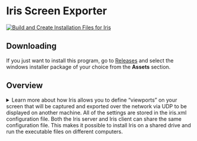 # Iris Screen Exporter
[![Build and Create Installation Files for Iris](https://github.com/HeliosVirtualCockpit/Iris-Screen-Exporter/actions/workflows/Build.yml/badge.svg)](https://github.com/HeliosVirtualCockpit/Iris-Screen-Exporter/actions/workflows/Build.yml)
## Downloading
If you just want to install this program, go to [Releases](https://github.com/HeliosVirtualCockpit/Iris-Screen-Exporter/releases/latest) and select the windows installer package of your choice from the **Assets** section.
## Overview
<details markdown="1">
<summary markdown="span">
Learn more about how Iris allows you to define “viewports” on your screen that will be captured and exported over the network via UDP to be displayed on another machine.   All of the settings are stored in the iris.xml configuration file.  Both the Iris server and Iris client can share the same configuration file.  This makes it possible to install Iris on a shared drive and run the executable files on different computers.
</summary>
  
Iris was Originally written by Will Hartsell and was inspired by [Gremlin77’s Visual Basic based Screen Exporter](http://forums.eagle.ru/showpost.php?p=1696987&postcount=183).  Iris Screen Exporter is now enhanced and supported by Contributors to the Helios Virtual Cockpit project.

## What is Iris Screen Exporter?
Iris captures sections of screen on one Windows computer and displays them on another.
Iris allows you to define “viewports” on your screen that will be captured and exported over the
network via UDP to be displayed on another machine. All of the settings are stored in the iris.xml
configuration file. Both the Iris server and Iris client can share the same configuration file. This makes it
possible to install Iris on a shared drive and run the executable files on different computers.
Iris also allows some image adjustments to be made on the captured screen before it is sent.  These
adjustments are limited to brightness, contrast and gamma.

**12 September 2023**

|**Contents**|
|------------|
|[Iris Screen Exporter](#_gjdgxs)|
|[Overview](#)|
|[The Iris-Server](#)|
|[Config Tab](#_wse0cx1uvg16)|
|[Viewport Tabs](#)|
|[Command Line](#_fknvkmmfsaz1)|
|[Network Considerations](#_2et92p0)|
|[The Iris–Client](#_3dy6vkm)|
|[Viewport Windows](#)|
|[Viewport Context Menu](#)|
|[Usage Notes](#_j65h8os39wub)|
|[The iris.xml configuration file](#_srjwu38amjpm)|
|[Example Configurations](#_m3rgds1ga4k2)|
|[Copying a Rectangular Area on a Single Computer](#_dyecn0ou6x3l)|
|[Copying Two Rectangular Areas to a Second Computer](#_9h4hw7pezu62)|
|[Copying Three Rectangular Areas to a Second & Third Computer and Adjusting the Image Brightness](#_yoiy79z0oc4p)|
|[Creating a Background for the Viewports](#_rp5ff08whafl)|
|[Alternative Clients](#)|
|[Known Issues](#_q78gvp37ng2j)|
|[Change Log](#_3rh39437j399)|
|[1.6.1](#_9e9w0qp85coe)|
|[1.0.2022.0507](#)|
|[1.0.2020.0531](#)|
|[1.0.2019.0316](#)|

## Overview

Iris allows you to define "viewports" on your screen that will be captured and exported over the network via UDP to be displayed on another machine. All of the settings are stored in the iris.xml configuration file. Both the Iris server and Iris client can share the same configuration file. This makes it possible to install Iris on a shared drive and run the executable files on different computers.
**Note:** Iris is fundamentally a command line tool, and although there is a very limited user interface, creation of configuration files will certainly require changing values in the configuration file using a text editor.   
## The Iris-Server

Iris-Server is the program responsible for capturing and sending the viewports over the network. For every viewport defined in the "iris.xml" file it will capture that viewport and send it via UDP to the corresponding host/port defined. Since host/port is defined for each viewport it is possible for a single server to send viewports to many clients running on multiple machines. Each viewport must have a unique port number which needs to be unused by another program or service.

![image](https://github.com/HeliosVirtualCockpit/Iris-Screen-Exporter/assets/18526232/fbedcd14-af6d-4af4-aef6-b18dbf7f9b1f)


The Iris-Server Window contains a Configuration Tab, and a Tab named for each viewport defined in iris.xml configuration file.

### Config Tab

The Config tab in the Server main window contains options for starting and stopping the viewport capturing process (1). Additionally there are controls to alter the frequency of capturing images (2), and also parameters to control any adjustments which are to be made to the image (3) before it is sent to the client.

![image](https://github.com/HeliosVirtualCockpit/Iris-Screen-Exporter/assets/18526232/ebbd0a46-fdc9-429f-ac9f-8ca96ee3243d)

### Viewport Tabs

For every defined viewport in the iris configuration xml document, a tab is created that displays what is being captured in the current viewport. When you turn on capture, this display will be updated each time a capture takes place. This allows you to verify the server is "seeing" what you want it to see in each viewport.
In the example to the left you can see that the viewport named "Left MFCD" is displayed. It is currently showing the TAD view in the A-10's left MFCD. ![](RackMultipart20230912-1-44qmnv_html_9103d219e9735b9e.png)

![image](https://github.com/HeliosVirtualCockpit/Iris-Screen-Exporter/assets/18526232/66d4c94b-18ff-4f59-8308-9503d042a29a)

### Command Line

Both the Iris-Client and the Iris-Server can be (and probably should be) started from the command line, and in this mode, they can take a single argument which is the name of the configuration xml file. If the filename of the configuration file contains spaces, then the configuration filename should be enclosed in double quotes.
It is recommended that the configuration file always resides in a folder which the Iris-Client and/or Iris-Server program has read/write access to, otherwise the Save Configuration button is likely to give an error.
A typical way to run Iris programs from the command line is as follows:
`"%programfiles%\Helios Virtual Cockpit\Iris Screen exporter\iris-server.exe" "%userprofile%\documents\Iris_Screen_Exporter\iris.xml"`
and
`"%programfiles%\Helios Virtual Cockpit\Iris Screen exporter\iris-client.exe" "%userprofile%\documents\Iris_Screen_Exporter\iris.xml"`
Note:  All sets of double quotes are required since there are portions of the command which contains space characters.

### Network Considerations

By default, the viewports are sent at a rate of 10 per second. Depending on the size of your viewports this can result in a large amount of data being sent out on your network. For best results do not use a wireless network unless it has high bandwidth and low latency. If you are worried about network congestion, you might consider using a dedicated network for just Iris traffic or an ethernet crossover cable.

Iris uses multiple UDP ports to transfer the viewport data, however the maximum UDP payload on each network port is 67Kb (assuming optimum network configuration). It is quite possible that you might want to capture and send viewports which would result in greater than 67Kb needing to be sent. If this is the case, then it is recommended that the source image is sent as several viewports to avoid this limitation. It is not possible to calculate the image size of a captured image because it is compressed using JPEG image compression and the size will be dependent on the exact contents of the image.

Firewalls on the computers running the Iris-Server and Iris-Clients will probably need to be configured to allow communication to/from the ports and IP Addresses involved in the communications.

## The Iris–Client

![image](https://github.com/HeliosVirtualCockpit/Iris-Screen-Exporter/assets/18526232/0378d8ae-9098-4c64-ac32-fcaad7a7e11a)


The Iris-Client program is run on the machine you want to send the viewports to. It receives the viewports sent by the Iris-Server via UDP. If you are running a firewall ensure that it is configured to allow the ports you defined in your iris.xml file. The Iris-Client has two main components. The main window and a viewport window for each viewport defined.

The Main Iris-Client window has only one button. It allows you to save the viewport's window locations to iris.xml so you don't have to reposition them each time you start the Iris-Client program.

### Viewport Windows

Each defined viewport will have its own window. The window has two modes. With borders and without borders. When borders are on the window can be dragged just like any other window. This allows for coarse window positioning. When borders are off the window cannot be dragged to be moved. In the example above the window on the left has no borders, while the window on the right does.

#### Viewport Context Menu

![image](https://github.com/HeliosVirtualCockpit/Iris-Screen-Exporter/assets/18526232/bf6b1f0f-313d-4443-a94b-75609573f4dd)

Each viewport window has a context menu that is accessed by right clicking on the window. The menu lists all actions you can take on the window.

**Toggle Border** – toggles between showing and hiding the border of the window.

**Set Window Position** - This sets the current windows position in the running configuration. This does _NOT_save the position to iris.xml. That is performed by the "Save Config" button on the main window.

**Enable Movement** - Selecting this will allow the cursor keys and the movement key shortcuts to alter the position of the viewport window.

The last four window actions allow you to fine tune the window position. This works regardless of if the border is on or off. Each click moves the window 1 pixel in the selected direction. A More efficient way to position the window is to use the traditional WASD keys while holding either Control key.

### Usage Notes
<details>
<summary markdown="span">
Usage Notes 
</summary>

Typically when Iris is being used, the screen areas being captured by the Iris-Server are redundant however the images still need to be rendered to a screen. There are various options available to avoid using physical screen real estate. One is a software display device driver such as [AmyUni's USB driver](https://www.amyuni.com/downloads/usbmmidd_v2.zip). The second is a hardware device which can be plugged into a spare port on your graphics card - just search on "Headless Ghost Display Emulator", and you should come up with some cheap options for both HDMI and Displayport connections. If you have problems configuring with these options because you cannot see the data which the Iris-Server needs to capture, then the Windows **Print Screen** function can be used to see the image which is being displayed on the display emulator.
</details>

## The iris.xml configuration file

Before starting Iris you need to create an "iris.xml" configuration file. An example is included in the install directory. All coordinates are in pixels with (0,0) being the top left corner of the Windows primary display. This is a different coordinate system to the one used by DCS.
<details markdown="1">
<summary markdown="span">List of the XML Elements used in the Iris Configuration</summary>
  
| Element | Description |
|-----------------------------|---------------------------------------------------------------------------------------------------------|
|`<ViewPorts>`| Defines a list of viewports. |
|`  <ViewPort>`| Defines an individual viewport |
|`    <Name>`| Defines a name for this viewport to be known by.  This is shown on the tabs for the viewport in the Iris-Server and the viewport window (if border is enabled)in the Iris-Client.  Do not use special characters unless you are familiar with  escaping these characters for XML |
|`    <Description>`| A description about this viewport.  Do not use special characters unless you are familiar with escaping these characters for XML. |
|`    <Host>`| Defines the hostname of the client that will be rendering the viewports.  Localhost, Hostname, or IP are all valid. |
|`    <Port>`|Defines the port that the individual viewport will listen to.  Make sure you pick an unused port and it is allowed through your firewall. |
|`    <ScreenCaptureX/Y>`| Define the (X,Y) coordinate of the top left corner of the viewport to be captured. |
|`    <SizeX/Y>`| Define the horizontal, vertical size of the viewport to be captured. |
|`    <ScreenPositionX/Y>`| Define the (X,Y) coordinate of the top left corner of the position of the viewport to be rendered on the client.  This can be manually set in the configuration file or be saved at runtime by the client. See the client section for details.  |
|`    <ImageAdjustment>`| (optional) Defines the characteristics of the adjustment to be made to the image	captured for this viewport. |
|`      <Brightness>`| This is a multiplier value applied to all of the brightness of all of the colors (but not the alpha channel). |
|`      <RedBrightness>`| This is a multiplier value applied to the brightness of red. |
|`      <GreenBrightness>`| This is a multiplier value applied to the brightness of green. |
|`      <BlueBrightness>`| This is a multiplier value applied to the brightness of blue. |
|`      <AlphaBrightness>`| This is always 1 |
|`      <Contrast>`| This is a multiplier value applied to the contrast of all colors.. |
|`      <Gamma>`| This is a multiplier value applied to the gamma of the image. |
|`<PollingInterval>`| Defines the frequency that the viewports are captured and sent to the client |
|`<GlobalImageAdjustment>`| (optional) Defines the characteristics of the adjust to be made to viewports which do not have their own adjustments specified |
|`      <Brightness>`| This is a multiplier value applied to all of the brightness of all of the colors (but not the alpha channel). |
|`      <RedBrightness>`| This is a multiplier value applied to the brightness of red. |
|`      <GreenBrightness>`| This is a multiplier value applied to the brightness of green. |
|`      <BlueBrightness>`| This is a multiplier value applied to the brightness of blue. |
|`      <AlphaBrightness>`| This is always 1 |
|`      <Contrast>`| This is a multiplier value applied to the contrast of all colors.. |
|`      <Gamma>`| This is a multiplier value applied to the gamma of the image. |
</details>

### Example Configurations

<details>
<summary>Example 1: Copying a Rectangular Area on a Single Computer</summary>

In this example, both the Iris-Server and the Iris-Client run on the same computer, at the same time, and they run using the same configuration file. A 200x400 rectangle is captured at screen offset 0,0, and displayed at location 200,50 ie beside the captured area, but 50 pixels lower. We do this by defining a single viewport.
This configuration can be found in your program files folder under _"\Helios Virtual Cockpit\Iris Screen Exporter\Example Configurations\iris-Example1.xml"_

``` xml
<?xml version="1.0"?>
<IrisConfig xmlns:xsi="http://www.w3.org/2001/XMLSchema-instance" xmlns:xsd="http://www.w3.org/2001/XMLSchema">
  <ViewPorts>
    <ViewPort>
      <Name>Example 1 Viewport</Name>
      <Host>localhost</Host>
      <Port>12001</Port>
      <ScreenCaptureX>0</ScreenCaptureX>
      <ScreenCaptureY>0</ScreenCaptureY>
      <SizeX>200</SizeX>
      <SizeY>400</SizeY>
      <ScreenPositionX>200</ScreenPositionX>
      <ScreenPositionY>50</ScreenPositionY>
    </ViewPort>
  </ViewPorts>
  <PollingInterval>100</PollingInterval>
</IrisConfig>
```
_**Example 1:** Complete XML for an iris configuration file_

``` xml
      <Name>Example 1 Viewport</Name>
```
_**Example 1a:** The name of the viewport to appear in the Server tab or the Client window title_


``` xml
      <Host>localhost</Host>
      <Port>12001</Port>
```
_**Example 1b:** The network details for where the captured image is to be sent. In this example, we want to send this to the same computer so we use the hostname "localhost" or 127.0.0.1. the host is an IPV4 ip address or hostname. The port must be unique to this viewport and not be in use by anything else on the computer._


``` xml
      <ScreenCaptureX>0</ScreenCaptureX>
      <ScreenCaptureY>0</ScreenCaptureY>
      <SizeX>200</SizeX>
      <SizeY>400</SizeY>
```
_**Example 1c:** These are the number of pixels from the Left (ScreenCaptureX)and Top (ScreenCaptureY) of the Windows display which defines the top left corner of the screen area to be captured. The rectangle is 200 pixels wide and 400 pixels deep._

``` xml
      <SizeX>200</SizeX>
      <SizeY>400</SizeY>
      <ScreenPositionX>200</ScreenPositionX>
      <ScreenPositionY>50</ScreenPositionY>
```
_**Example 1d:** This is where the Iris-Client will display the viewport received from the Iris-Server. The 200x400 rectangular image is displayed with the Top Left hand corner being at 200,50 on the Windows display._

</details>

<details>
<summary>Example 2: Copying Two Rectangular Areas to a Second Computer</summary>

In this example, the Iris-Server runs on computer 1 and the Iris-Client runs on a second computer which is connected to the same IP network. The hostname of the second computer is wibble.local which has the IPV4 address of 192.168.0.100. The configuration XML needs to be on both computers. One 200x400 rectangle is captured by the Iris-Server at screen offset 0,0, and a second rectangular image of the same size is captured at location 200,0. The two images are sent to the second computer which is running the Iris-Client (and the same configuration file) and the images are displayed in reverse order. This is achieved by defining two viewports.

This configuration can be found in your program files folder under _"\Helios Virtual Cockpit\Iris Screen Exporter\Example Configurations\iris-Example2.xml"_

``` xml
<?xml version="1.0"?>
<IrisConfig xmlns:xsi="http://www.w3.org/2001/XMLSchema-instance" xmlns:xsd="http://www.w3.org/2001/XMLSchema">
  <ViewPorts>
    <ViewPort>
      <Name>Viewport 1</Name>
      <Description>
        Example 2 configuration for ViewPort 1
      </Description>      
      <Host>wibble.local</Host>
      <Port>12001</Port>
      <ScreenCaptureX>0</ScreenCaptureX>
      <ScreenCaptureY>0</ScreenCaptureY>
      <SizeX>200</SizeX>
      <SizeY>400</SizeY>
      <ScreenPositionX>200</ScreenPositionX>
      <ScreenPositionY>0</ScreenPositionY>
    </ViewPort>
    <ViewPort>
      <Name>Viewport 2</Name>
      <Description>
        Example 2 configuration for ViewPort 2
      </Description>
      <Host>192.168.0.100</Host>
      <Port>12002</Port>
      <ScreenCaptureX>200</ScreenCaptureX>
      <ScreenCaptureY>0</ScreenCaptureY>
      <SizeX>200</SizeX>
      <SizeY>400</SizeY>
      <ScreenPositionX>0</ScreenPositionX>
      <ScreenPositionY>0</ScreenPositionY>
    </ViewPort>
  </ViewPorts>
  <PollingInterval>100</PollingInterval>
</IrisConfig>
```
_**Example 2:** Complete XML for iris.xml configuration file showing two rectangles being captured on one computer, and being displayed in swapped positions on a second computer._

##### Things to note about Example 2

``` xml
  <ViewPorts>
    <ViewPort>
      <Name>Viewport 1</Name>
…
      <Host>wibble.local</Host>
      <Port>12001</Port>
…
    </ViewPort>
    <ViewPort>
      <Name>Viewport 2</Name>
…
      <Host>192.168.0.100</Host>
      <Port>12002</Port>
…
    </ViewPort>
  </ViewPorts>
…
```
_**Example 2a:** The two viewports have different names, but more importantly, they use different port numbers._


``` xml
  <ViewPorts>
    <ViewPort>
…
      <Host>wibble.local</Host>
      <Port>12001</Port>
…
    </ViewPort>
    <ViewPort>
…
      <Host>192.168.0.100</Host>
      <Port>12002</Port>
…
    </ViewPort>
  </ViewPorts>
…
```
_**Example 2b:** Viewport 1 is sent to the hostname of the second computer and Viewport 2 is sent using the IPV4 address of the same computer. Both are valid._

</details>

<details>
<summary>Example 3: Copying Three Rectangular Areas to a Second & Third Computer and Adjusting the Image Brightness</summary>

In this example, the Iris-Server runs on computer 1 and two other computers are running an Iris-Client instance. All three computers are running the same configuration XML file. Computer 2's hostname is wibble.local, and computer 3's hostname is wobble.local.
The user's intent was originally to send one large viewport (600x600) to computer 2, however the size of the captured data exceeded the maximum size for a UDP network send, so the viewport was subdivided into two portions (each 600x300) to circumvent the restriction.

This configuration can be found in your program files folder under _"\Helios Virtual Cockpit\Iris Screen Exporter\Example Configurations\iris-Example3.xml"_

``` xml
<?xml version="1.0"?>
<IrisConfig xmlns:xsi="http://www.w3.org/2001/XMLSchema-instance" xmlns:xsd="http://www.w3.org/2001/XMLSchema">
  <ViewPorts>
    <ViewPort>
      <Name>Viewport 1a</Name>
      <Description>
        Example 3 configuration.  Viewport 1 Upper portion to circumvent the network size restriction 
      </Description>      
      <Host>wibble.local</Host>
      <Port>12001</Port>
      <ScreenCaptureX>0</ScreenCaptureX>
      <ScreenCaptureY>0</ScreenCaptureY>
      <SizeX>600</SizeX>
      <SizeY>300</SizeY>
      <ScreenPositionX>200</ScreenPositionX>
      <ScreenPositionY>0</ScreenPositionY>
    </ViewPort>
    <ViewPort>
      <Name>Viewport 1b</Name>
      <Description>
        Example 3 configuration.  Viewport 1 Lower portion to circumvent the network size restriction
      </Description>      
      <Host>wibble.local</Host>
      <Port>12002</Port>
      <ScreenCaptureX>0</ScreenCaptureX>
      <ScreenCaptureY>300</ScreenCaptureY>
      <SizeX>600</SizeX>
      <SizeY>300</SizeY>
      <ScreenPositionX>200</ScreenPositionX>
      <ScreenPositionY>300</ScreenPositionY>
    </ViewPort>
    <ViewPort>
      <Name>Viewport 2</Name>
      <Description>
        Example 3 configuration for ViewPort 2
      </Description>
      <Host>wobble.local</Host>
      <Port>12003</Port>
      <ScreenCaptureX>200</ScreenCaptureX>
      <ScreenCaptureY>0</ScreenCaptureY>
      <SizeX>200</SizeX>
      <SizeY>400</SizeY>
      <ScreenPositionX>0</ScreenPositionX>
      <ScreenPositionY>0</ScreenPositionY>
      <ImageAdjustment>
        <Brightness>1.2</Brightness>
        <RedBrightness>1.2</RedBrightness>
        <GreenBrightness>1.2</GreenBrightness>
        <BlueBrightness>1.2</BlueBrightness>
        <AlphaBrightness>1</AlphaBrightness>
        <Gamma>1</Gamma>
        <Contrast>1.1</Contrast>
      </ImageAdjustment>
    </ViewPort>
  </ViewPorts>
  <PollingInterval>100</PollingInterval>
  <GlobalImageAdjustment>
    <Brightness>1</Brightness>
    <RedBrightness>1</RedBrightness>
    <GreenBrightness>1</GreenBrightness>
    <BlueBrightness>1</BlueBrightness>
    <AlphaBrightness>1</AlphaBrightness>
    <Gamma>2.0</Gamma>
    <Contrast>2.0</Contrast>
  </GlobalImageAdjustment>
</IrisConfig>
```
_**Example 3:** Complete XML for iris.xml configuration file showing three rectangles captured on one computer, and displaying two on a second computer and one on a third._

##### Things to note about Example 3

1. Viewport 1a and Viewport 1b do not have individual ImageAdjustments, but there is a GlobalImageAdjustment specified so these captures will be adjusted with a gamma of 2.0 and contrast of 2.0.
2. Viewport 2 does have its own ImageAdjustment, so this image will have Brightness set to 1.2, and contrast set to 1.1.
3. Viewport 1a and Viewport 1b need different port numbers.
4. While all three computers can run the same configuration file, it would be beneficial (and recommended) for computer 2 to only have Viewport 1a and Viewport 1b in the configuration file, and computer 3 to only have the Viewport 2 configurations.

</details>

<details>
<summary>Example 4: Creating a Background for the Viewports</summary>

In this example, there is a single viewport which the Iris-Server captures and an Iris-Client displays, however there are two ViewPorts defined in the XML. The ViewPort named "Background" is only processed by the Iris-Client, and it creates a background single color rectangle of the size and location specified. The background is ordered behind the viewports which are displaying data from the Iris-Server.

This configuration can be found in your program files folder under _"\Helios Virtual Cockpit\Iris Screen Exporter\Example Configurations\iris-Example4.xml"_

``` xml
<?xml version="1.0"?>
<IrisConfig xmlns:xsi="http://www.w3.org/2001/XMLSchema-instance" xmlns:xsd="http://www.w3.org/2001/XMLSchema">
  <ViewPorts>
    <ViewPort>
      <Name>Left MFCD</Name>
…
    </ViewPort>
    <ViewPort>
      <Name>Background</Name>
      <Description>This is the full screen background for the back of the screen</Description>
      <Host>localhost</Host>
      <Port>12016</Port>
      <ScreenCaptureX>0</ScreenCaptureX>
      <ScreenCaptureY>0</ScreenCaptureY>
      <SizeX>1920</SizeX>
      <SizeY>1080</SizeY>
      <ScreenPositionX>0</ScreenPositionX>
      <ScreenPositionY>0</ScreenPositionY>
    </ViewPort>
  </ViewPorts>
  <PollingInterval>100</PollingInterval>
</IrisConfig>
```
_**Example 4:** The Iris-Client will create a single-color background for a 1920x1080 display_
</details>

## Alternative Clients

There has been a number of requests for clients to run on other platforms with a view to having external screens running on devices such as Raspberry Pi.  The only
definite solution this project is aware of is Björn Andersson's [WxPython Client on Github](https://github.com/bjanders/wxpython-iris-client).

Iris is not the only software capable of capturing screens and sending them somewhere else for display.  The commonly used FFMpeg / FFPlay is capable of performing the same task.


## Known Issues

The issues for Iris Screen Exporters can be viewed at [https://github.com/HeliosVirtualCockpit/Iris-Screen-Exporter/issues?q=is%3Aissue](https://github.com/HeliosVirtualCockpit/Iris-Screen-Exporter/issues?q=is%3Aissue)

1. Flickering on client displays can happen due to Screen Capture failing intermittently because Vsync is not enabled on the Server side machine. [https://github.com/HeliosVirtualCockpit/Iris-Screen-Exporter/issues/1](https://github.com/HeliosVirtualCockpit/Iris-Screen-Exporter/issues/1)


<details>
<summary>Change Log</summary>

#### 1.6.1

1. Global Image Adjustment option to allow all viewports without specific image adjustments to have their brightness, contrast, and gamma adjusted before it is sent to the Iris-Client
2. ViewPort image Adjustment allows the brightness, contrast, and gamma for a particular viewport to be adjusted before it is sent to the Iris-Client
3. New versioning structure
4. CI workflow action to allow more build consistency
5. Both a 32bit and 64bit installer is available
6. Restored missing Client Viewport movement controls
7. Major rewrite of the documentation
8. New configuration examples added
9. Solution tidy up which was long overdue.

#### 1.0.2022.0507

1. Moved into HeliosVirtualCockpit parent directory
2. Added forms icons
3. Installation back to all users
4. Forms Title text for Server and Client changed to Iris Screen Exporter –
5. Updated PDF instructions with known issues section

#### 1.0.2020.0531

1. Changed build to Any CPU to allow it to be installed on 32 bit systems which might be running clients for a single screen. This means that on 64 bit systems, it could be installed in Program Files(x86) now.
2. Moved the installation out of the "IRIS" sub directory
3. Improved and corrected the error messages for network errors and "Message Too Large" in particular.
4. Installation default is now just for the current user rather than all users.

#### 1.0.2019.0316

1. Background capability added so that a single color window will be opened if the name of the viewport is "Background" (case sensitive).
2. Command line argument can be used to specify the configuration xml file (default remains iris.xml)
3. Several bug fixes.
</details>

[1](#sdfootnote1anc) The name of the xml configuration file can be specified as a command line option when starting the server and client

[2](#sdfootnote2anc) If the Viewport name is "Background" this is actioned only by the client and creates a window which is a single color and then sends it to the back of the viewport stack to act as a background. This can be useful to block out the desktop.

</details>